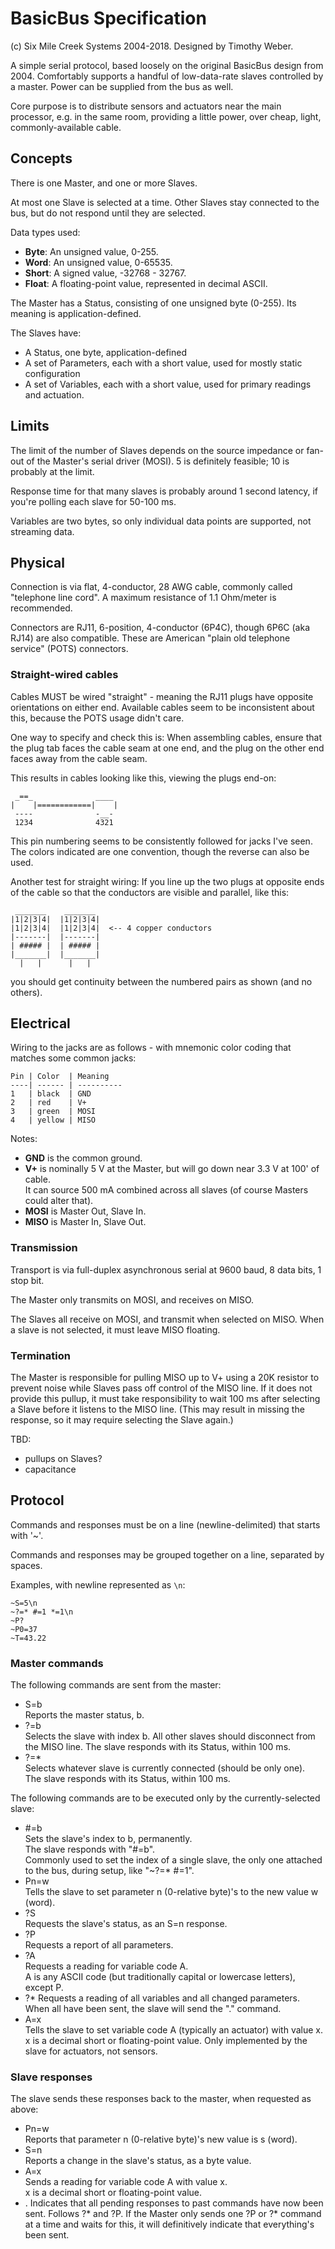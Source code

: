 BasicBus Specification
======================

(c) Six Mile Creek Systems 2004-2018.  Designed by Timothy Weber.

A simple serial protocol, based loosely on the original BasicBus design from 2004.
Comfortably supports a handful of low-data-rate slaves controlled by a master.
Power can be supplied from the bus as well.

Core purpose is to distribute sensors and actuators near the main processor,
e.g. in the same room, providing a little power, over cheap, light, commonly-available cable.

## Concepts

There is one Master, and one or more Slaves.

At most one Slave is selected at a time.  Other Slaves stay connected to the bus,
but do not respond until they are selected.

Data types used:

* **Byte**: An unsigned value, 0-255.
* **Word**: An unsigned value, 0-65535.
* **Short**: A signed value, -32768 - 32767.
* **Float**: A floating-point value, represented in decimal ASCII.

The Master has a Status, consisting of one unsigned byte (0-255).
Its meaning is application-defined.

The Slaves have:

* A Status, one byte, application-defined
* A set of Parameters, each with a short value, used for mostly static configuration
* A set of Variables, each with a short value, used for primary readings and actuation.

## Limits

The limit of the number of Slaves depends on the source impedance or 
fan-out of the Master's serial driver (MOSI).  5 is definitely feasible; 10 is probably
at the limit.

Response time for that many slaves is probably around 1 second latency, if you're polling
each slave for 50-100 ms.

Variables are two bytes, so only individual data points are supported, not streaming data.

## Physical

Connection is via flat, 4-conductor, 28 AWG cable, commonly called "telephone line cord".
A maximum resistance of 1.1 Ohm/meter is recommended.

Connectors are RJ11, 6-position, 4-conductor (6P4C), though 6P6C (aka RJ14) are also compatible. 
These are American "plain old telephone service" (POTS) connectors.

### Straight-wired cables

Cables MUST be wired "straight" - meaning the RJ11 plugs have opposite orientations on either end.
Available cables seem to be inconsistent about this, because the POTS usage didn't care.

One way to specify and check this is: When assembling cables, ensure that the plug tab faces
the cable seam at one end, and the plug on the other end faces away from the cable seam.

This results in cables looking like this, viewing the plugs end-on:
    
     _==_              ____
    |    |============|    |
     ----              -__-
     1234              4321

This pin numbering seems to be consistently followed for jacks I've seen.  
The colors indicated are one convention, though the reverse can also be used.

Another test for straight wiring: If you line up the two plugs at opposite ends of the cable
so that the conductors are visible and parallel, like this:

     _______    _______
    |1|2|3|4|  |1|2|3|4|
    |1|2|3|4|  |1|2|3|4|  <-- 4 copper conductors
    |-------|  |-------|
    | ##### |  | ##### |
    |_______|  |_______|
      |   |      |   |

you should get continuity between the numbered pairs as shown (and no others).

## Electrical

Wiring to the jacks are as follows - with mnemonic color coding that matches some common jacks:

    Pin | Color  | Meaning   
    ----| ------ | ----------
    1   | black  | GND
    2   | red    | V+
    3   | green  | MOSI
    4   | yellow | MISO

Notes:

* **GND** is the common ground.
* **V+** is nominally 5 V at the Master, but will go down near 3.3 V at 100' of cable.  
    It can source 500 mA combined across all slaves (of course Masters could alter that).
* **MOSI** is Master Out, Slave In.
* **MISO** is Master In, Slave Out.

### Transmission

Transport is via full-duplex asynchronous serial at 9600 baud, 8 data bits, 1 stop bit.

The Master only transmits on MOSI, and receives on MISO.

The Slaves all receive on MOSI, and transmit when selected on MISO.  When a slave is not selected,
it must leave MISO floating.

### Termination

The Master is responsible for pulling MISO up to V+ using a
20K resistor to prevent noise while Slaves pass off control of the
MISO line. If it does not provide this pullup, it must take
responsibility to wait 100 ms after selecting a Slave before it
listens to the MISO line.  (This may result in missing the response, so it may
require selecting the Slave again.)

TBD: 
* pullups on Slaves?
* capacitance

## Protocol

Commands and responses must be on a line (newline-delimited) that starts with '~'.

Commands and responses may be grouped together on a line, separated by spaces.

Examples, with newline represented as `\n`:

    ~S=5\n
    ~?=* #=1 *=1\n
    ~P?
    ~P0=37
    ~T=43.22

### Master commands

The following commands are sent from the master:

* S=b  
    Reports the master status, b.
* ?=b  
    Selects the slave with index b.  All other slaves should disconnect from the MISO line.
    The slave responds with its Status, within 100 ms.
* ?=*  
    Selects whatever slave is currently connected (should be only one).  
    The slave responds with its Status, within 100 ms.

The following commands are to be executed only by the currently-selected slave:

* #=b  
    Sets the slave's index to b, permanently.  
    The slave responds with "#=b".  
    Commonly used to set the index of a single slave, the only one attached to the bus,
    during setup, like "~?=* #=1".
* Pn=w  
    Tells the slave to set parameter n (0-relative byte)'s to the new value w (word).
* ?S  
    Requests the slave's status, as an S=n response.
* ?P  
    Requests a report of all parameters.
* ?A  
    Requests a reading for variable code A.  
    A is any ASCII code (but traditionally capital or lowercase letters), except P.
* ?*
    Requests a reading of all variables and all changed parameters.
    When all have been sent, the slave will send the "." command.
* A=x  
    Tells the slave to set variable code A (typically an actuator) with value x.  
    x is a decimal short or floating-point value.
    Only implemented by the slave for actuators, not sensors.

### Slave responses

The slave sends these responses back to the master, when requested as above:

* Pn=w  
    Reports that parameter n (0-relative byte)'s new value is s (word).
* S=n  
    Reports a change in the slave's status, as a byte value.
* A=x  
    Sends a reading for variable code A with value x.  
    x is a decimal short or floating-point value.
* .
    Indicates that all pending responses to past commands have now been sent.
    Follows ?* and ?P.
    If the Master only sends one ?P or ?* command at a time and waits for this,
    it will definitively indicate that everything's been sent.
